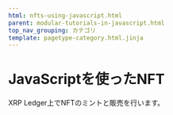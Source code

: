 ```yaml
---
html: nfts-using-javascript.html
parent: modular-tutorials-in-javascript.html
top_nav_grouping: カテゴリ
template: pagetype-category.html.jinja
---
```

# JavaScriptを使ったNFT
XRP Ledger上でNFTのミントと販売を行います。